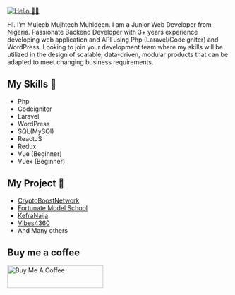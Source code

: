 [![Hello 👋🏻](https://res.cloudinary.com/mujhtech/image/upload/v1594685264/Mujhtech_t1qlca.png)](https://github.com/Mujhtech)

Hi. I’m Mujeeb Mujhtech Muhideen. I am a Junior Web Developer from Nigeria.
Passionate Backend Developer with 3+ years experience developing web application and API using Php (Laravel/Codeigniter) and WordPress. Looking to join your development team where my skills will be utilized in the design of scalable, data-driven, modular products that can be adapted to meet changing business requirements.


## My Skills 👋

- Php
- Codeigniter
- Laravel
- WordPress
- SQL(MySQl)
- ReactJS
- Redux
- Vue (Beginner)
- Vuex (Beginner)

## My Project 👋

- [CryptoBoostNetwork](https://cryptoboost.network)
- [Fortunate Model School](https://fmsoyo.com.ng)
- [KefraNaija](https://kefranaija.com.ng)
- [Vibes4360](https://vibes4360.com)
- And Many others

## Buy me a coffee

<a href="https://www.buymeacoffee.com/Mujhtech" target="_blank"><img src="https://cdn.buymeacoffee.com/buttons/default-orange.png" alt="Buy Me A Coffee" style="height: 51px !important;width: 217px !important;" ></a>

